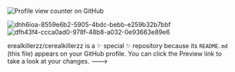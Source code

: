 ![Profile view counter on GitHub](https://komarev.com/ghpvc/?username=cerealkillerzz)

![dhh6ioa-8559e6b2-5905-4bdc-bebb-e259b32b7bbf](https://github.com/user-attachments/assets/64634eb6-9fd6-4b5e-8208-8a481bedcee3)
![dfh43f4-ccca0ad0-978f-48b8-a032-0e93663e89e6](https://github.com/user-attachments/assets/74dcecea-fc6c-484f-99e1-9110fd890065)


erealkillerzz/cerealkillerzz is a ✨ special ✨ repository because its `README.md` (this file) appears on your GitHub profile.
You can click the Preview link to take a look at your changes.
--->
